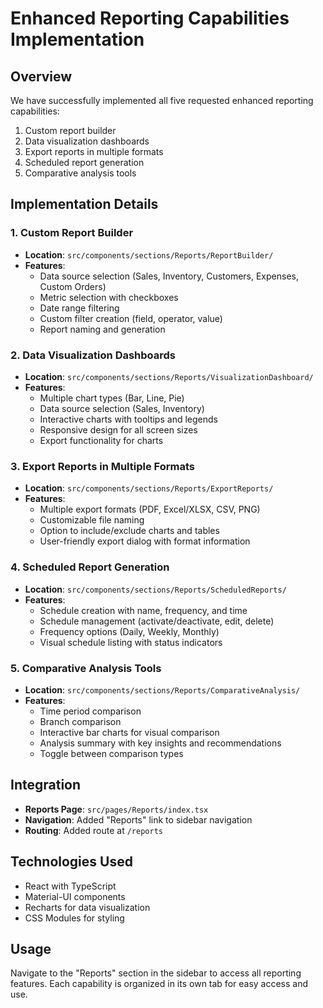 # Enhanced Reporting Capabilities Implementation

## Overview
We have successfully implemented all five requested enhanced reporting capabilities:

1. Custom report builder
2. Data visualization dashboards
3. Export reports in multiple formats
4. Scheduled report generation
5. Comparative analysis tools

## Implementation Details

### 1. Custom Report Builder
- **Location**: `src/components/sections/Reports/ReportBuilder/`
- **Features**:
  - Data source selection (Sales, Inventory, Customers, Expenses, Custom Orders)
  - Metric selection with checkboxes
  - Date range filtering
  - Custom filter creation (field, operator, value)
  - Report naming and generation

### 2. Data Visualization Dashboards
- **Location**: `src/components/sections/Reports/VisualizationDashboard/`
- **Features**:
  - Multiple chart types (Bar, Line, Pie)
  - Data source selection (Sales, Inventory)
  - Interactive charts with tooltips and legends
  - Responsive design for all screen sizes
  - Export functionality for charts

### 3. Export Reports in Multiple Formats
- **Location**: `src/components/sections/Reports/ExportReports/`
- **Features**:
  - Multiple export formats (PDF, Excel/XLSX, CSV, PNG)
  - Customizable file naming
  - Option to include/exclude charts and tables
  - User-friendly export dialog with format information

### 4. Scheduled Report Generation
- **Location**: `src/components/sections/Reports/ScheduledReports/`
- **Features**:
  - Schedule creation with name, frequency, and time
  - Schedule management (activate/deactivate, edit, delete)
  - Frequency options (Daily, Weekly, Monthly)
  - Visual schedule listing with status indicators

### 5. Comparative Analysis Tools
- **Location**: `src/components/sections/Reports/ComparativeAnalysis/`
- **Features**:
  - Time period comparison
  - Branch comparison
  - Interactive bar charts for visual comparison
  - Analysis summary with key insights and recommendations
  - Toggle between comparison types

## Integration
- **Reports Page**: `src/pages/Reports/index.tsx`
- **Navigation**: Added "Reports" link to sidebar navigation
- **Routing**: Added route at `/reports`

## Technologies Used
- React with TypeScript
- Material-UI components
- Recharts for data visualization
- CSS Modules for styling

## Usage
Navigate to the "Reports" section in the sidebar to access all reporting features. Each capability is organized in its own tab for easy access and use.